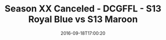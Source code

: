 ---
title: Season XX Canceled - DCGFFL - S13 Royal Blue vs S13 Maroon
teams-score:
- team: _teams/s13-royal-blue.md
  score:
- team: _teams/s13-maroon.md
  score: 27
mvp: D. Alexander (Royal); E. Binder (Maroon)
game-ball: S. Benton (Royal); B. Waggoner (Maroon)
season: 13
week: 2
date: '2016-09-18T17:00:20'
pageid: season-13-week-2-september-18-2016-4827-vs-4819
---